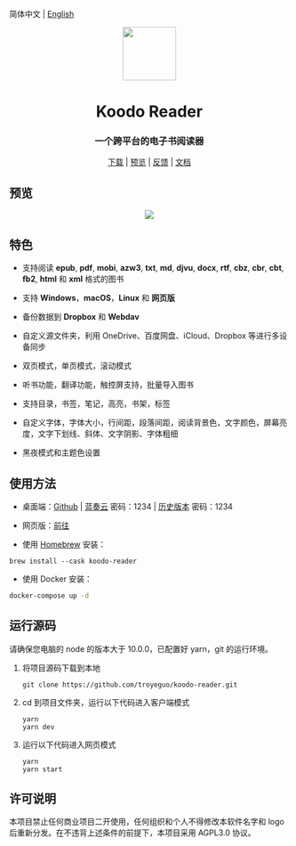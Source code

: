 <div align="left">

简体中文 | [English](https://github.com/troyeguo/koodo-reader/blob/master/README.md)

</div>

<div align="center">

  <img src="https://i.loli.net/2021/07/30/ZKNMmz54Q3uqlrW.png" width="96px" height="96px"/>
</div>

<h1 align="center">
  Koodo Reader
</h1>

<h3 align="center">
  一个跨平台的电子书阅读器
</h3>

<div align="center">

[下载](https://koodo.960960.xyz/download) | [预览](https://reader.960960.xyz) | [反馈](https://koodo.960960.xyz/support) | [文档](https://www.notion.so/troyeguo/e9c4e5755d564b0db6340eeba6d9ece9?v=7c8fcbed9adf4592ada95cfd593868c9)

</div>

## 预览

<div align="center">
  <a href="https://github.com/troyeguo/koodo-reader/releases/latest">
    <img src="https://i.loli.net/2021/07/30/p7RlUIBv2LVtTPq.png" >
  </a>
  <br/>
</div>

## 特色

- 支持阅读 **epub**, **pdf**, **mobi**, **azw3**, **txt**, **md**, **djvu**, **docx**, **rtf**, **cbz**, **cbr**, **cbt**, **fb2**, **html** 和 **xml** 格式的图书

- 支持 **Windows**，**macOS**，**Linux** 和 **网页版**

- 备份数据到 **Dropbox** 和 **Webdav**

- 自定义源文件夹，利用 OneDrive、百度网盘、iCloud、Dropbox 等进行多设备同步

- 双页模式，单页模式，滚动模式

- 听书功能，翻译功能，触控屏支持，批量导入图书

- 支持目录，书签，笔记，高亮，书架，标签

- 自定义字体，字体大小，行间距，段落间距，阅读背景色，文字颜色，屏幕亮度，文字下划线、斜体、文字阴影、字体粗细

- 黑夜模式和主题色设置

## 使用方法

- 桌面端：[Github](https://github.com/troyeguo/koodo-reader/releases/latest) | [蓝奏云](https://wwa.lanzoui.com/b0c90cieb) 密码：1234 | [历史版本](https://wwa.lanzoui.com/b0c97tupi) 密码：1234

- 网页版：[前往](https://reader.960960.xyz)

- 使用 [Homebrew](https://brew.sh/) 安装：

```shell
brew install --cask koodo-reader
```

- 使用 Docker 安装：

```bash
docker-compose up -d
```

## 运行源码

请确保您电脑的 node 的版本大于 10.0.0，已配置好 yarn，git 的运行环境。

1. 将项目源码下载到本地

   ```
   git clone https://github.com/troyeguo/koodo-reader.git
   ```

2. cd 到项目文件夹，运行以下代码进入客户端模式

   ```
   yarn
   yarn dev
   ```

3. 运行以下代码进入网页模式

   ```
   yarn
   yarn start
   ```

## 许可说明

本项目禁止任何商业项目二开使用，任何组织和个人不得修改本软件名字和 logo 后重新分发。在不违背上述条件的前提下，本项目采用 AGPL3.0 协议。
